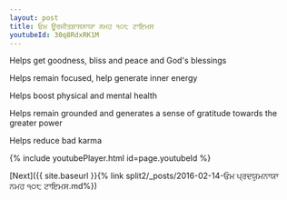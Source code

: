 ```yaml
---
layout: post
title: ਓਮ ਊਰਜੀਤਸ਼ਾਸਨਾਯਾ ਨਮਹ ੧੦੮ ਟਾਇਮਸ
youtubeId: 30q8RdxRK1M
---
```

 
 
Helps get goodness, bliss and peace and God's blessings
 
Helps remain focused, help generate inner energy 
 
Helps boost physical and mental health 
 
Helps remain grounded and generates a sense of gratitude towards the greater power 
 
Helps reduce bad karma
 
 
 
 


{% include youtubePlayer.html id=page.youtubeId %}
 
[Next]({{ site.baseurl }}{% link  split2/_posts/2016-02-14-ਓਮ ਪ੍ਰਦਯੁਮਨਾਯਾ ਨਮਹ ੧੦੮ ਟਾਇਮਸ.md%})
 
